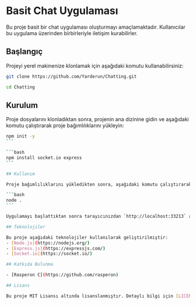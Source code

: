 # Basit Chat Uygulaması

Bu proje basit bir chat uygulaması oluşturmayı amaçlamaktadır. Kullanıcılar bu uygulama üzerinden birbirleriyle iletişim kurabilirler.

## Başlangıç

Projeyi yerel makinenize klonlamak için aşağıdaki komutu kullanabilirsiniz:

```bash
git clone https://github.com/Yarderun/Chatting.git
```

```bash
cd Chatting
```

## Kurulum

Proje dosyalarını klonladıktan sonra, projenin ana dizinine gidin ve aşağıdaki komutu çalıştırarak proje bağımlılıklarını yükleyin:

````bash
npm init -y
```

```bash
npm install socket.io express
```

## Kullanım

Proje bağımlılıklarını yükledikten sonra, aşağıdaki komutu çalıştırarak chat uygulamasını başlatabilirsiniz:

```bash
node .
```

Uygulamayı başlattıktan sonra tarayıcınızdan `http://localhost:33213` adresine giderek chat uygulamasına erişebilirsiniz.

## Teknolojiler

Bu proje aşağıdaki teknolojiler kullanılarak geliştirilmiştir:
- [Node.js](https://nodejs.org/)
- [Express.js](https://expressjs.com/)
- [Socket.io](https://socket.io/)

## Katkıda Bulunma

- [Rasperon C](https://github.com/rasperon)

## Lisans

Bu proje MIT Lisansı altında lisanslanmıştır. Detaylı bilgi için [LICENSE](LICENSE) dosyasına bakabilirsiniz.
